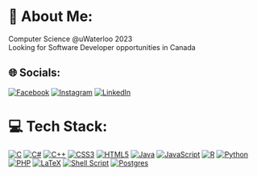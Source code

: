# 💫 About Me:
Computer Science @uWaterloo 2023<br>Looking for Software Developer opportunities in Canada


## 🌐 Socials:
[![Facebook](https://img.shields.io/badge/Facebook-%231877F2.svg?logo=Facebook&logoColor=white)](https://facebook.com/brdmyldz)
[![Instagram](https://img.shields.io/badge/Instagram-%23E4405F.svg?logo=Instagram&logoColor=white)](https://instagram.com/brdmyldz)
[![LinkedIn](https://img.shields.io/badge/LinkedIn-%230077B5.svg?logo=linkedin&logoColor=white)](https://linkedin.com/in/brdmyldz) 

# 💻 Tech Stack:
[![C](https://img.shields.io/badge/c-%2300599C.svg?style=flat&logo=c&logoColor=white)](#) 
[![C#](https://img.shields.io/badge/c%23-%23239120.svg?style=flat&logo=c-sharp&logoColor=white)](#)
[![C++](https://img.shields.io/badge/c++-%2300599C.svg?style=flat&logo=c%2B%2B&logoColor=white)](#)
[![CSS3](https://img.shields.io/badge/css3-%231572B6.svg?style=flat&logo=css3&logoColor=white)](#)
[![HTML5](https://img.shields.io/badge/html5-%23E34F26.svg?style=flat&logo=html5&logoColor=white)](#)
[![Java](https://img.shields.io/badge/java-%23ED8B00.svg?style=flat&logo=java&logoColor=white)](#)
[![JavaScript](https://img.shields.io/badge/javascript-%23323330.svg?style=flat&logo=javascript&logoColor=%23F7DF1E)](#)
[![R](https://img.shields.io/badge/r-%23276DC3.svg?style=flat&logo=r&logoColor=white)](#)
[![Python](https://img.shields.io/badge/python-3670A0?style=flat&logo=python&logoColor=ffdd54)](#)
[![PHP](https://img.shields.io/badge/php-%23777BB4.svg?style=flat&logo=php&logoColor=white)](#)
[![LaTeX](https://img.shields.io/badge/latex-%23008080.svg?style=flat&logo=latex&logoColor=white)](#)
[![Shell Script](https://img.shields.io/badge/shell_script-%23121011.svg?style=flat&logo=gnu-bash&logoColor=white)](#)
[![Postgres](https://img.shields.io/badge/postgres-%23316192.svg?style=flat&logo=postgresql&logoColor=white)](#)
